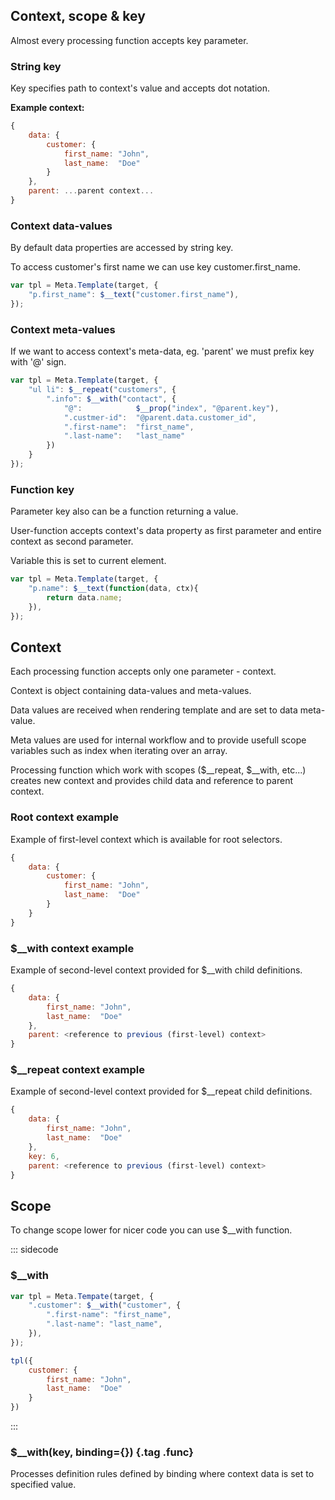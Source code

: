 ## Context, scope & key

Almost every processing function accepts key parameter.

### String key

Key specifies path to context's value and accepts dot notation.

**Example context:**

```javascript
{
    data: {
        customer: {
            first_name: "John",
            last_name:  "Doe"
        }
    },
    parent: ...parent context...
}
```

### Context data-values

By default data properties are accessed by string key.

To access customer's first name we can use key customer.first_name.

```javascript
var tpl = Meta.Template(target, {
    "p.first_name": $__text("customer.first_name"),
});
```

### Context meta-values

If we want to access context's meta-data, eg. 'parent' we must prefix key with '@' sign.

```javascript
var tpl = Meta.Template(target, {
    "ul li": $__repeat("customers", {
        ".info": $__with("contact", {
            "@":            $__prop("index", "@parent.key"),
            ".custmer-id":  "@parent.data.customer_id",
            ".first-name":  "first_name",
            ".last-name":   "last_name"
        })
    }
});
```

### Function key

Parameter key also can be a function returning a value.

User-function accepts context's data property as first parameter and entire context as second parameter.

Variable this is set to current element.

```javascript
var tpl = Meta.Template(target, {
    "p.name": $__text(function(data, ctx){
        return data.name;
    }),
});
```

## Context

Each processing function accepts only one parameter - context.

Context is object containing data-values and meta-values.

Data values are received when rendering template and are set to data meta-value.

Meta values are used for internal workflow and to provide usefull scope variables such as index when iterating over an array.

Processing function which work with scopes ($__repeat, $__with, etc...) creates new context and provides child data and reference to parent context.

### Root context example

Example of first-level context which is available for root selectors.

```javascript
{
    data: {
        customer: {
            first_name: "John",
            last_name:  "Doe"
        }
    }
}
```

### $__with context example

Example of second-level context provided for $__with child definitions.

```javascript
{
    data: {
        first_name: "John",
        last_name:  "Doe"
    },
    parent: <reference to previous (first-level) context>
}
````

### $__repeat context example

Example of second-level context provided for $__repeat child definitions.

```javascript
{
    data: {
        first_name: "John",
        last_name:  "Doe"
    },
    key: 6,
    parent: <reference to previous (first-level) context>
}
```

## Scope

To change scope lower for nicer code you can use $__with function.

::: sidecode
### $__with

```javascript
var tpl = Meta.Tempate(target, {
    ".customer": $__with("customer", {
        ".first-name": "first_name",
        ".last-name": "last_name",
    }),
});

tpl({
    customer: {
        first_name: "John",
        last_name:  "Doe"
    }
})
```
:::

### $__with(key, binding={}) {.tag .func}

Processes definition rules defined by binding where context data is set to specified value.